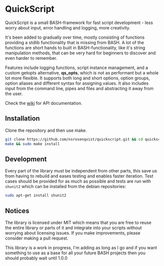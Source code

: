 QuickScript
===========

QuickScript is a small BASH-framework for fast script development - less worry about input, error handling and logging, more creativity.

It's been added to gradually over time, mostly consisting of functions providing a stdlib functionality that is missing from BASH. A lot of the functions are short hands to built in BASH-functionality, like it's string manipulation methods, that can be very hard for beginners to discover and even harder to remember.

Features include logging functions, script instance management, and a custom getopts alternative, **qs_opts**, which is not as performant but a whole lot more flexible. It supports both long and short options, option groups, option aliases and different syntax for assigning values. It also includes input from the command line, pipes and files and abstracting it away from the user.

Check the [wiki](https://github.com/nsrosenqvist/quickscript/wiki) for API documentation.

## Installation

Clone the repository and then use make.

```BASH
git clone https://github.com/nsrosenqvist/quickscript.git && cd quickscript
make && sudo make install
```

## Development

Every part of the library must be independent from other parts, this save us from having to rebuild and eases testing and enables faster iteration. Test cases should be provided for as much as possible and tests are run with `shunit2` which can be installed from the debian repositories:

```BASH
sudo apt-get install shunit2
```

## Notices

The library is licensed under MIT which means that you are free to reuse the entire library or parts of it and integrate into your scripts without worrying about licensing issues. If you make improvements, please consider making a pull request.

This library is a work in progress, I'm adding as long as I go and if you want something to use as a base for all your future BASH projects then you should probably wait until 1.0.0
